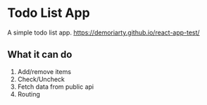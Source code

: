 # Todo List App
A simple todo list app.
https://demoriarty.github.io/react-app-test/

## What it can do
1. Add/remove items
2. Check/Uncheck
3. Fetch data from public api
4. Routing
